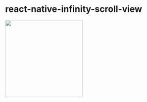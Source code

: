 # react-native-infinity-scroll-view

<img src="https://github.com/illi-homz/react-native-infinity-scroll-view/blob/main/demo/assets/react-native-12hours-timepicker.gif?raw=true" width="250">